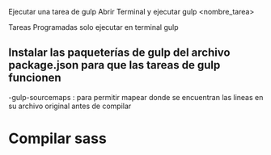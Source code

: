 Ejecutar una tarea de gulp
Abrir Terminal y ejecutar gulp <nombre_tarea>

Tareas Programadas solo ejecutar en terminal gulp


## Instalar las paqueterías de gulp del archivo package.json para que las tareas de gulp funcionen

-gulp-sourcemaps : para permitir mapear donde se encuentran las lineas en su archivo original antes de compilar
# Compilar sass


